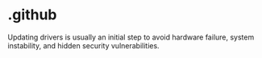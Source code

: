 # .github
Updating drivers is usually an initial step to avoid hardware failure, system instability, and hidden security vulnerabilities.
